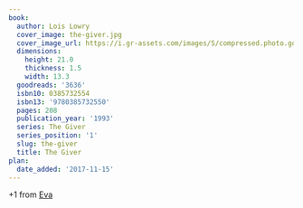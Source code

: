 ```yaml
---
book:
  author: Lois Lowry
  cover_image: the-giver.jpg
  cover_image_url: https://i.gr-assets.com/images/S/compressed.photo.goodreads.com/books/1342493368l/3636._SY160_.jpg
  dimensions:
    height: 21.0
    thickness: 1.5
    width: 13.3
  goodreads: '3636'
  isbn10: 0385732554
  isbn13: '9780385732550'
  pages: 208
  publication_year: '1993'
  series: The Giver
  series_position: '1'
  slug: the-giver
  title: The Giver
plan:
  date_added: '2017-11-15'
---
```


+1 from [Eva](https://literatur.social/@Columbia/104231525124552719)
